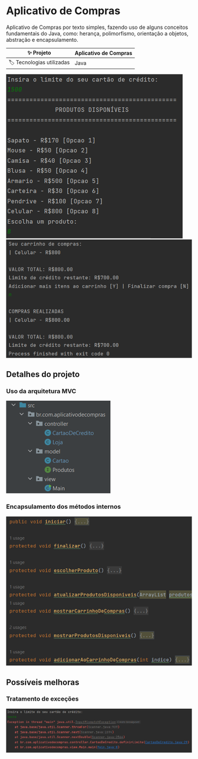 # Aplicativo de Compras

Aplicativo de Compras por texto simples, fazendo uso de alguns conceitos fundamentais do Java, como: herança, polimorfismo, orientação a objetos,
abstração e encapsulamento.


| :sparkles: Projeto        | **Aplicativo de Compras**
| -------------  | --- |
| :label: Tecnologias utilizadas | Java


![Produtos_Disponiveis.png](img%2FProdutos_Disponiveis.png#vitrinedev)
![Compra_Finalizada.png](img%2FCompra_Finalizada.png)

## Detalhes do projeto
### Uso da arquitetura MVC
![Arquitetura_MVC.png](img%2FArquitetura_MVC.png) 


### Encapsulamento dos métodos internos
![Encapsulamento.png](img%2FEncapsulamento.png)


## Possíveis melhoras
### Tratamento de exceções
![ExcecaoPorInput.png](img%2FExcecaoPorInput.png)



